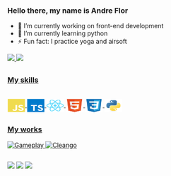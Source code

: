 ### Hello there, my name is Andre Flor

- 🔭 I’m currently working on front-end development
- 🌱 I’m currently learning python
- ⚡ Fun fact: I practice yoga and airsoft

 <div >
  <a href="https://github.com/andreflor21">
  <img height="180em"  src="https://github-readme-stats.vercel.app/api?username=andreflor21&show_icons=true&theme=dark&include_all_commits=true&count_private=true"/>
  <img height="180em" src="https://github-readme-stats.vercel.app/api/top-langs/?username=andreflor21&layout=compact&langs_count=7&theme=dark"/>
</div>
  
##
  
### My skills
  <div style="display: inline_block"><br>
  <img align="center" alt="Js" height="30" width="40" src="https://raw.githubusercontent.com/devicons/devicon/master/icons/javascript/javascript-plain.svg">
  <img align="center" alt="Ts" height="30" width="40" src="https://raw.githubusercontent.com/devicons/devicon/master/icons/typescript/typescript-plain.svg">
  <img align="center" alt="React" height="30" width="40" src="https://raw.githubusercontent.com/devicons/devicon/master/icons/react/react-original.svg">
  <img align="center" alt="HTML" height="30" width="40" src="https://raw.githubusercontent.com/devicons/devicon/master/icons/html5/html5-original.svg">
  <img align="center" alt="CSS" height="30" width="40" src="https://raw.githubusercontent.com/devicons/devicon/master/icons/css3/css3-original.svg">
  <img align="center" alt="Python" height="30" width="40" src="https://raw.githubusercontent.com/devicons/devicon/master/icons/python/python-original.svg">
</div>

##

### My works
  <div>
    <a href="https://github.com/andreflor21/Gameplay" target="_blank"> <img height="130em" width="45%"  alt="Gameplay" target="_blank" src="https://github-readme-stats.vercel.app/api/pin/?username=andreflor21&repo=gameplay&theme=dark&show_icons=true"/> </a>
    <a href="https://github.com/andreflor21/CleanGo" target="_blank"> <img height="130em" width="45%" alt="Cleango" target="_blank" src="https://github-readme-stats.vercel.app/api/pin/?username=andreflor21&repo=cleango&theme=dark&show_icons=true"/> </a>
 
  </div>
  
 

##
<div>
  <a href="https://instagram.com/andreflor21" target="_blank"><img src="https://img.shields.io/badge/-Instagram-%23E4405F?style=for-the-badge&logo=instagram&logoColor=white" target="_blank"></a>
 <a href="https://discord.gg/pdW9t4kz7c" target="_blank"><img src="https://img.shields.io/badge/Discord-7289DA?style=for-the-badge&logo=discord&logoColor=white" target="_blank"></a> 
  <a href="https://www.linkedin.com/in/andrefelipeflor/" target="_blank"><img src="https://img.shields.io/badge/-LinkedIn-%230077B5?style=for-the-badge&logo=linkedin&logoColor=white" target="_blank"></a>  
</div>   
